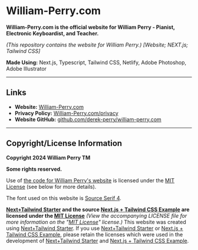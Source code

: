 # William-Perry.com
**William-Perry.com is the official website for William Perry - Pianist, Electronic Keyboardist, and Teacher.**

_(This repository contains the website for William Perry.)_
_[Website; NEXT.js; Tailwind CSS]_

**Made Using:** Next.js, Typescript, Tailwind CSS, Netlify, Adobe Photoshop, Adobe Illustrator

---

## Links
- **Website:** [William-Perry.com](https://William-Perry.com "Visit the website for William Perry at William-Perry.com")
- **Privacy Policy:** [William-Perry.com/privacy](https://William-Perry.com/privacy "Visit the privacy policy for William Perry at William-Perry.com/privacy")
- **Website GitHub:** [github.com/derek-perry/william-perry.com](https://github.com/derek-perry/william-perry.com "Visit the GitHub for William Perry's Website at github.com/derek-perry/william-perry.com")

---

## Copyright/License Information
**Copyright 2024 William Perry TM**

**Some rights reserved.**

Use of [the code for William Perry's website](https://github.com/derek-perry/william-perry.com "Visit the GitHub for William Perry's Website at github.com/derek-perry/william-perry.com") is licensed under the [MIT License](https://mit.edu/~amini/LICENSE.md "View the Official MIT License at mit.edu/~amini/LICENSE.md") (see below for more details).

The font used on this website is [Source Serif 4](https://fonts.google.com/specimen/Source+Serif+4 "View Source Serif 4 on Google Fonts").

**[Next+Tailwind Starter](https://github.com/derek-perry/next-tailwind-starter "Visit the GitHub repository for this Next+Tailwind Starter at github.com/derek-perry/next-tailwind-starter") and the source [Next.js + Tailwind CSS Example](https://github.com/vercel/next.js/tree/deprecated-main/examples/with-tailwindcss "Visit the Official Next.js + Tailwind CSS Example that this Starter was Based On at github.com/vercel/next.js/tree/deprecated-main/examples/with-tailwindcss") are licensed under the [MIT License](https://mit.edu/~amini/LICENSE.md "View the Official MIT License at mit.edu/~amini/LICENSE.md")**
_(View the accompanying LICENSE file for more information on the "[MIT License](https://mit.edu/~amini/LICENSE.md "View the Official MIT License at mit.edu/~amini/LICENSE.md")" license.)_
This website was created using [Next+Tailwind Starter](https://github.com/derek-perry/next-tailwind-starter "Visit the GitHub repository for this Next+Tailwind Starter at github.com/derek-perry/next-tailwind-starter"). If you use [Next+Tailwind Starter](https://github.com/derek-perry/next-tailwind-starter "Visit the GitHub repository for this Next+Tailwind Starter at github.com/derek-perry/next-tailwind-starter") or [Next.js + Tailwind CSS Example](https://github.com/vercel/next.js/tree/deprecated-main/examples/with-tailwindcss "Visit the Official Next.js + Tailwind CSS Example that this Starter was Based On at github.com/vercel/next.js/tree/deprecated-main/examples/with-tailwindcss"), please retain the licenses which were used in the development of [Next+Tailwind Starter](https://github.com/derek-perry/next-tailwind-starter "Visit the GitHub repository for this Next+Tailwind Starter at github.com/derek-perry/next-tailwind-starter") and [Next.js + Tailwind CSS Example](https://github.com/vercel/next.js/tree/deprecated-main/examples/with-tailwindcss "Visit the Official Next.js + Tailwind CSS Example that this Starter was Based On at github.com/vercel/next.js/tree/deprecated-main/examples/with-tailwindcss").